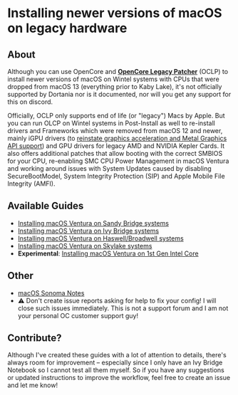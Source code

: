 # Installing newer versions of macOS on legacy hardware

## About

Although you can use OpenCore and [**OpenCore Legacy Patcher**](https://github.com/dortania/OpenCore-Legacy-Patcher) (OCLP) to install newer versions of macOS on Wintel systems with CPUs that were dropped from macOS 13 (everything prior to Kaby Lake), it's not officially supported by Dortania nor is it documented, nor will you get any support for this on discord.

Officially, OCLP only supports end of life (or "legacy") Macs by Apple. But you can run OLCP on Wintel systems in Post-Install as well to re-install drivers and Frameworks which were removed from macOS 12 and newer, mainly iGPU drivers (to [reinstate graphics acceleration and Metal Graphics API support](https://khronokernel.github.io/macos/2022/11/01/LEGACY-METAL-PART-1.html)) and GPU drivers for legacy AMD and NVIDIA Kepler Cards. It also offers additional patches that allow booting with the correct SMBIOS for your CPU, re-enabling SMC CPU Power Management in macOS Ventura and working around issues with System Updates caused by disabling SecureBootModel, System Integrity Protection (SIP) and Apple Mobile File Integrity (AMFI).

## Available Guides
- [Installing macOS Ventura on Sandy Bridge systems](https://github.com/5T33Z0/OC-Little-Translated/blob/main/14_OCLP_Wintel/Sandy_Bridge_Ventura.md)
- [Installing macOS Ventura on Ivy Bridge systems](https://github.com/5T33Z0/OC-Little-Translated/blob/main/14_OCLP_Wintel/Ivy_Bridge-Ventura.md#installing-macos-ventura-on-ivy-bridge-systems)
- [Installing macOS Ventura on Haswell/Broadwell systems](https://github.com/5T33Z0/OC-Little-Translated/blob/main/14_OCLP_Wintel/Haswell-Broadwell_Ventura.md#installing-macos-ventura-on-haswellbroadwell-systems)
- [Installing macOS Ventura on Skylake systems](https://github.com/5T33Z0/OC-Little-Translated/blob/main/14_OCLP_Wintel/Skylake_Ventura.md#installing-macos-ventura-on-skylake-systems)
- **Experimental**: [Installing macOS Ventura on 1st Gen Intel Core](https://github.com/5T33Z0/OC-Little-Translated/blob/main/14_OCLP_Wintel/Nehalem-Westmere_Ventura.md)

## Other
- [macOS Sonoma Notes](https://github.com/5T33Z0/OC-Little-Translated/blob/main/14_OCLP_Wintel/Sonoma_Notes.md)
- :warning: Don't create issue reports asking for help to fix your config! I will close such issues immediately. This is not a support forum and I am not your personal OC customer support guy!

## Contribute?
Although I've created these guides with a lot of attention to details, there's always room for improvement – especially since I only have an Ivy Bridge Notebook so I cannot test all them myself. So if you have any suggestions or updated instructions to improve the workflow, feel free to create an issue and let me know!
